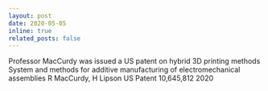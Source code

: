 ```yaml
---
layout: post
date: 2020-05-05
inline: true
related_posts: false
---
```


Professor MacCurdy was issued a US patent on hybrid 3D printing methods System and methods for additive manufacturing of electromechanical assemblies
R MacCurdy, H Lipson
US Patent 10,645,812 2020